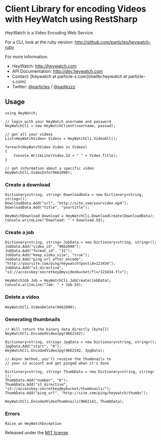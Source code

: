 # Client Library for encoding Videos with HeyWatch using RestSharp #

HeyWatch is a Video Encoding Web Service.

For a CLI, look at the ruby version: http://github.com/particles/heywatch-ruby

For more information:

* HeyWatch: http://heywatch.com 
* API Documentation: http://dev.heywatch.com
* Contact: [heywatch at particle-s.com](mailto:heywatch at particle-s.com)
* Twitter: [@particles](http://twitter.com/particles) / [@sadikzzz](http://twitter.com/sadikzzz)

## Usage ##

	using HeyWatch;
	
	// login with your HeyWatch username and password
	HeyWatchCli = new HeyWatchClient(username, passwd);
	
	// get all your videos
	List<HeyWatchVideo> Videos = HeyWatchCli.VideoAll();
	
	foreach(HeyWatchVideo Video in Videos)
	{
		Console.WriteLine(Video.Id + " " + Video.Title);
	}
	
	// get information about a specific video
	HeyWatchCli.VideoInfo(9662090);

### Create a download ###

	Dictionary<string, string> DownloadData = new Dictionary<string, string>();
	DownloadData.Add("url", "http://site.com/yourvideo.mp4");
	DownloadData.Add("title", "yourtitle");
	
	HeyWatchDownload Download = HeyWatchCli.DownloadCreate(DownloadData);
	Console.writeLine("Download: " + Download.Id);
	
### Create a job ###

	Dictionary<string, string> JobData = new Dictionary<string, string>();
	JobData.Add("video_id", "9662090");
	JobData.Add("format_id", "31");
	JobData.Add("keep_video_size", "true");
	JobData.Add("ping_url_after_encode", "http://yoursite.com/ping/heywatch?postid=123434");
	JobData.Add("s3_directive", "s3://accesskey:secretkey@myvideobucket/flv/123434.flv");
	
	HeyWatchJob Job = HeyWatchCli.JobCreate(JobData);
	Console.writeLine("Job: " + Job.Id);
	
### Delete a video ###

	HeyWatchCli.VideoDelete(9662090);
	
### Generating thumbnails ###

	// Will return the binary data directly (byte[])
	HeyWatchCli.EncodedVideoJpg(9662142);
	
	Dictionary<string, string> JpgData = new Dictionary<string, string>();
	JpgData.Add("start", "4");
	HeyWatchCli.EncodedVideoJpg(9662142, JpgData);
	
	// Async method, you'll receive the thumbnails to 
	// your s3 account and get pinged when it's done
	
	Dictionary<string, string> ThumbData = new Dictionary<string, string>();
	ThumbData.Add("number", "6");
	ThumbData.Add("s3_directive", "s3://accesskey:secretkey@mybucket/thumbnails/");
	ThumbData.Add("ping_url", "http://site.com/ping/heywatch/thumbs");
	
	HeyWatchCli.EncodedVideoThumbnails(9662142, ThumbData);

### Errors ###

	Raise an HeyWatchException

Released under the [MIT license](http://www.opensource.org/licenses/mit-license.php).